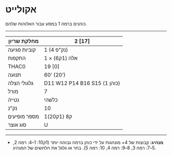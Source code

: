 # אקולייט

כוהנים ברמה 1 במסע עבור האלוהות שלהם.

------

| מחלקת שריון     | 2 [17]                         |
| ---------------- | ------------------------------ |
| קוביות פגיעה     | 1 (4 נק"פ)                     |
| התקפות          | 1 × אלה (1ק6)                  |
| THAC0            | 19 [0]                         |
| תנועה            | 60’ (20’)                      |
| גלגולי הצלה      | D11 W12 P14 B16 S15 (כוהן 1)  |
| מורל             | 7                              |
| נטייה           | כלשהי                          |
| נק"נ             | 10                             |
| מספר מופיעים    | 1ק8 (1ק20)                     |
| סוג אוצר        | U                              |

------

- **מנהיג:** קבוצות של 4+ מונהגות על ידי כוהן ברמה גבוהה יותר (1ק10: 1–4: רמה 2, 5–7: רמה 3, 8–9: רמה 4, 10: רמה 5). בחר או גלגל את הלחשים של המנהיג.